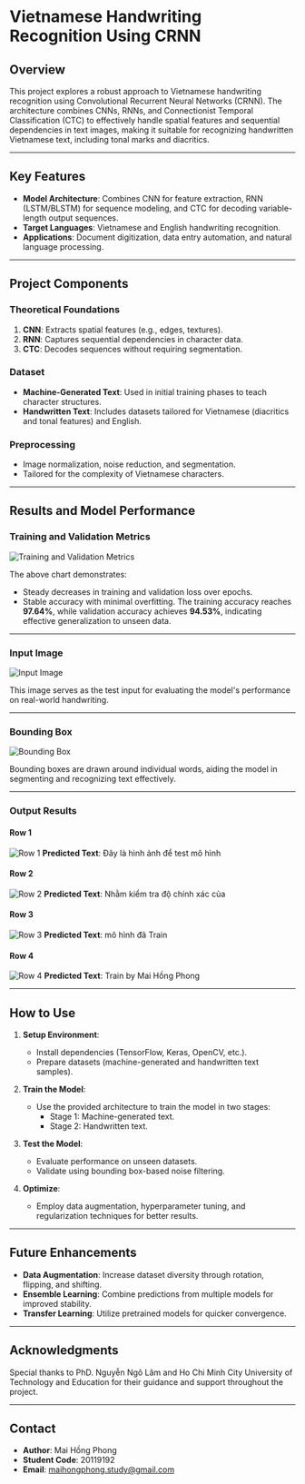 # Vietnamese Handwriting Recognition Using CRNN

## Overview
This project explores a robust approach to Vietnamese handwriting recognition using Convolutional Recurrent Neural Networks (CRNN). The architecture combines CNNs, RNNs, and Connectionist Temporal Classification (CTC) to effectively handle spatial features and sequential dependencies in text images, making it suitable for recognizing handwritten Vietnamese text, including tonal marks and diacritics.

---

## Key Features
- **Model Architecture**: Combines CNN for feature extraction, RNN (LSTM/BLSTM) for sequence modeling, and CTC for decoding variable-length output sequences.
- **Target Languages**: Vietnamese and English handwriting recognition.
- **Applications**: Document digitization, data entry automation, and natural language processing.

---

## Project Components
### Theoretical Foundations
1. **CNN**: Extracts spatial features (e.g., edges, textures).
2. **RNN**: Captures sequential dependencies in character data.
3. **CTC**: Decodes sequences without requiring segmentation.

### Dataset
- **Machine-Generated Text**: Used in initial training phases to teach character structures.
- **Handwritten Text**: Includes datasets tailored for Vietnamese (diacritics and tonal features) and English.

### Preprocessing
- Image normalization, noise reduction, and segmentation.
- Tailored for the complexity of Vietnamese characters.

---

## Results and Model Performance

### Training and Validation Metrics
![Training and Validation Metrics](https://github.com/user-attachments/assets/1f14b372-0436-45fd-b28b-f03ad0f21291)

The above chart demonstrates:
- Steady decreases in training and validation loss over epochs.
- Stable accuracy with minimal overfitting. The training accuracy reaches **97.64%**, while validation accuracy achieves **94.53%**, indicating effective generalization to unseen data.

---

### Input Image
![Input Image](https://github.com/user-attachments/assets/43f1f6be-d0a7-483e-9c97-e8531a3a815c)

This image serves as the test input for evaluating the model's performance on real-world handwriting.

---

### Bounding Box
![Bounding Box](https://github.com/user-attachments/assets/6af93863-af43-4f8c-bc40-ed5890e7db42)

Bounding boxes are drawn around individual words, aiding the model in segmenting and recognizing text effectively.

---

### Output Results
#### Row 1
![Row 1](https://github.com/user-attachments/assets/64ed3dd8-04a9-4a22-a5df-163b38f0e056)
**Predicted Text**: Đây là hình ảnh để test mô hình

#### Row 2
![Row 2](https://github.com/user-attachments/assets/ef4d5bfc-0593-4c65-ba00-9037d7c73717)
**Predicted Text**: Nhằm kiểm tra độ chính xác của

#### Row 3
![Row 3](https://github.com/user-attachments/assets/090dcb43-6294-4331-908c-1a74ce4f2121)
**Predicted Text**: mô hình đã Train

#### Row 4
![Row 4](https://github.com/user-attachments/assets/aaf2fdfc-b143-4dcb-aa2f-a10afb5aebbf)
**Predicted Text**: Train by Mai Hồng Phong

---

## How to Use
1. **Setup Environment**:
   - Install dependencies (TensorFlow, Keras, OpenCV, etc.).
   - Prepare datasets (machine-generated and handwritten text samples).

2. **Train the Model**:
   - Use the provided architecture to train the model in two stages:
     - Stage 1: Machine-generated text.
     - Stage 2: Handwritten text.

3. **Test the Model**:
   - Evaluate performance on unseen datasets.
   - Validate using bounding box-based noise filtering.

4. **Optimize**:
   - Employ data augmentation, hyperparameter tuning, and regularization techniques for better results.

---

## Future Enhancements
- **Data Augmentation**: Increase dataset diversity through rotation, flipping, and shifting.
- **Ensemble Learning**: Combine predictions from multiple models for improved stability.
- **Transfer Learning**: Utilize pretrained models for quicker convergence.

---

## Acknowledgments
Special thanks to PhD. Nguyễn Ngô Lâm and Ho Chi Minh City University of Technology and Education for their guidance and support throughout the project.

---

## Contact
- **Author**: Mai Hồng Phong
- **Student Code**: 20119192
- **Email**: maihongphong.study@gmail.com
